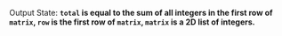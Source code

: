 Output State: **`total` is equal to the sum of all integers in the first row of `matrix`, `row` is the first row of `matrix`, `matrix` is a 2D list of integers.**